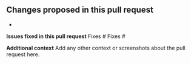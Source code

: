 **Changes proposed in this pull request**
- 
- 

**Issues fixed in this pull request**
Fixes #
Fixes #

**Additional context**
Add any other context or screenshots about the pull request here.
